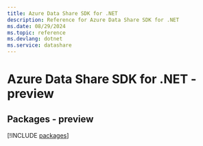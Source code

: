 ```yaml
---
title: Azure Data Share SDK for .NET
description: Reference for Azure Data Share SDK for .NET
ms.date: 08/29/2024
ms.topic: reference
ms.devlang: dotnet
ms.service: datashare
---
```

# Azure Data Share SDK for .NET - preview
## Packages - preview
[!INCLUDE [packages](data-share-index.md)]
